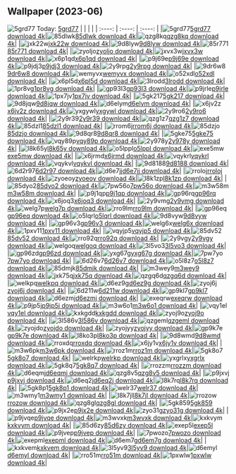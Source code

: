 ## Wallpaper (2023-06)
![5grd77](https://w.wallhaven.cc/full/5g/wallhaven-5grd77.jpg) Today: [5grd77](https://th.wallhaven.cc/small/5g/5grd77.jpg)
|      |      |      |
| :----: | :----: | :----: |
|![5grd77](https://th.wallhaven.cc/small/5g/5grd77.jpg)[5grd77 download 4k](https://wallhaven.cc/w/5grd77)|![85dlwk](https://th.wallhaven.cc/small/85/85dlwk.jpg)[85dlwk download 4k](https://wallhaven.cc/w/85dlwk)|![qzg8kq](https://th.wallhaven.cc/small/qz/qzg8kq.jpg)[qzg8kq download 4k](https://wallhaven.cc/w/qzg8kq)|
|![jxk22w](https://th.wallhaven.cc/small/jx/jxk22w.jpg)[jxk22w download 4k](https://wallhaven.cc/w/jxk22w)|![9d8lyw](https://th.wallhaven.cc/small/9d/9d8lyw.jpg)[9d8lyw download 4k](https://wallhaven.cc/w/9d8lyw)|![85r771](https://th.wallhaven.cc/small/85/85r771.jpg)[85r771 download 4k](https://wallhaven.cc/w/85r771)|
|![zyoljo](https://th.wallhaven.cc/small/zy/zyoljo.jpg)[zyoljo download 4k](https://wallhaven.cc/w/zyoljo)|![jxvx3w](https://th.wallhaven.cc/small/jx/jxvx3w.jpg)[jxvx3w download 4k](https://wallhaven.cc/w/jxvx3w)|![x6p1qd](https://th.wallhaven.cc/small/x6/x6p1qd.jpg)[x6p1qd download 4k](https://wallhaven.cc/w/x6p1qd)|
|![p9j69e](https://th.wallhaven.cc/small/p9/p9j69e.jpg)[p9j69e download 4k](https://wallhaven.cc/w/p9j69e)|![p9jdj3](https://th.wallhaven.cc/small/p9/p9jdj3.jpg)[p9jdj3 download 4k](https://wallhaven.cc/w/p9jdj3)|![2y9rpg](https://th.wallhaven.cc/small/2y/2y9rpg.jpg)[2y9rpg download 4k](https://wallhaven.cc/w/2y9rpg)|
|![9dr6w8](https://th.wallhaven.cc/small/9d/9dr6w8.jpg)[9dr6w8 download 4k](https://wallhaven.cc/w/9dr6w8)|![wemyvx](https://th.wallhaven.cc/small/we/wemyvx.jpg)[wemyvx download 4k](https://wallhaven.cc/w/wemyvx)|![o52xdl](https://th.wallhaven.cc/small/o5/o52xdl.jpg)[o52xdl download 4k](https://wallhaven.cc/w/o52xdl)|
|![x6pl5d](https://th.wallhaven.cc/small/x6/x6pl5d.jpg)[x6pl5d download 4k](https://wallhaven.cc/w/x6pl5d)|![3lrodd](https://th.wallhaven.cc/small/3l/3lrodd.jpg)[3lrodd download 4k](https://wallhaven.cc/w/3lrodd)|![1pr8vg](https://th.wallhaven.cc/small/1p/1pr8vg.jpg)[1pr8vg download 4k](https://wallhaven.cc/w/1pr8vg)|
|![gp93l3](https://th.wallhaven.cc/small/gp/gp93l3.jpg)[gp93l3 download 4k](https://wallhaven.cc/w/gp93l3)|![p9jrle](https://th.wallhaven.cc/small/p9/p9jrle.jpg)[p9jrle download 4k](https://wallhaven.cc/w/p9jrle)|![1px7jv](https://th.wallhaven.cc/small/1p/1px7jv.jpg)[1px7jv download 4k](https://wallhaven.cc/w/1px7jv)|
|![5gk217](https://th.wallhaven.cc/small/5g/5gk217.jpg)[5gk217 download 4k](https://wallhaven.cc/w/5gk217)|![9d8jqw](https://th.wallhaven.cc/small/9d/9d8jqw.jpg)[9d8jqw download 4k](https://wallhaven.cc/w/9d8jqw)|![d6elym](https://th.wallhaven.cc/small/d6/d6elym.jpg)[d6elym download 4k](https://wallhaven.cc/w/d6elym)|
|![x6jv2z](https://th.wallhaven.cc/small/x6/x6jv2z.jpg)[x6jv2z download 4k](https://wallhaven.cc/w/x6jv2z)|![yxgywl](https://th.wallhaven.cc/small/yx/yxgywl.jpg)[yxgywl download 4k](https://wallhaven.cc/w/yxgywl)|![2y9ro6](https://th.wallhaven.cc/small/2y/2y9ro6.jpg)[2y9ro6 download 4k](https://wallhaven.cc/w/2y9ro6)|
|![2y9r39](https://th.wallhaven.cc/small/2y/2y9r39.jpg)[2y9r39 download 4k](https://wallhaven.cc/w/2y9r39)|![qzg1z7](https://th.wallhaven.cc/small/qz/qzg1z7.jpg)[qzg1z7 download 4k](https://wallhaven.cc/w/qzg1z7)|![85dzl1](https://th.wallhaven.cc/small/85/85dzl1.jpg)[85dzl1 download 4k](https://wallhaven.cc/w/85dzl1)|
|![rrom6j](https://th.wallhaven.cc/small/rr/rrom6j.jpg)[rrom6j download 4k](https://wallhaven.cc/w/rrom6j)|![85dzjo](https://th.wallhaven.cc/small/85/85dzjo.jpg)[85dzjo download 4k](https://wallhaven.cc/w/85dzjo)|![9d8qr8](https://th.wallhaven.cc/small/9d/9d8qr8.jpg)[9d8qr8 download 4k](https://wallhaven.cc/w/9d8qr8)|
|![5gke75](https://th.wallhaven.cc/small/5g/5gke75.jpg)[5gke75 download 4k](https://wallhaven.cc/w/5gke75)|![vqy89p](https://th.wallhaven.cc/small/vq/vqy89p.jpg)[vqy89p download 4k](https://wallhaven.cc/w/vqy89p)|![2y978y](https://th.wallhaven.cc/small/2y/2y978y.jpg)[2y978y download 4k](https://wallhaven.cc/w/2y978y)|
|![l8k65y](https://th.wallhaven.cc/small/l8/l8k65y.jpg)[l8k65y download 4k](https://wallhaven.cc/w/l8k65y)|![o5lppl](https://th.wallhaven.cc/small/o5/o5lppl.jpg)[o5lppl download 4k](https://wallhaven.cc/w/o5lppl)|![exe5mw](https://th.wallhaven.cc/small/ex/exe5mw.jpg)[exe5mw download 4k](https://wallhaven.cc/w/exe5mw)|
|![x6jrmd](https://th.wallhaven.cc/small/x6/x6jrmd.jpg)[x6jrmd download 4k](https://wallhaven.cc/w/x6jrmd)|![vqykrl](https://th.wallhaven.cc/small/vq/vqykrl.jpg)[vqykrl download 4k](https://wallhaven.cc/w/vqykrl)|![vqykvl](https://th.wallhaven.cc/small/vq/vqykvl.jpg)[vqykvl download 4k](https://wallhaven.cc/w/vqykvl)|
|![9d8188](https://th.wallhaven.cc/small/9d/9d8188.jpg)[9d8188 download 4k](https://wallhaven.cc/w/9d8188)|![6d2r97](https://th.wallhaven.cc/small/6d/6d2r97.jpg)[6d2r97 download 4k](https://wallhaven.cc/w/6d2r97)|![d6e7jj](https://th.wallhaven.cc/small/d6/d6e7jj.jpg)[d6e7jj download 4k](https://wallhaven.cc/w/d6e7jj)|
|![rroloj](https://th.wallhaven.cc/small/rr/rroloj.jpg)[rroloj download 4k](https://wallhaven.cc/w/rroloj)|![zyoeoy](https://th.wallhaven.cc/small/zy/zyoeoy.jpg)[zyoeoy download 4k](https://wallhaven.cc/w/zyoeoy)|![l8k1zp](https://th.wallhaven.cc/small/l8/l8k1zp.jpg)[l8k1zp download 4k](https://wallhaven.cc/w/l8k1zp)|
|![85dyo2](https://th.wallhaven.cc/small/85/85dyo2.jpg)[85dyo2 download 4k](https://wallhaven.cc/w/85dyo2)|![7pw56o](https://th.wallhaven.cc/small/7p/7pw56o.jpg)[7pw56o download 4k](https://wallhaven.cc/w/7pw56o)|![m3w58m](https://th.wallhaven.cc/small/m3/m3w58m.jpg)[m3w58m download 4k](https://wallhaven.cc/w/m3w58m)|
|![p9j1qp](https://th.wallhaven.cc/small/p9/p9j1qp.jpg)[p9j1qp download 4k](https://wallhaven.cc/w/p9j1qp)|![gp96rq](https://th.wallhaven.cc/small/gp/gp96rq.jpg)[gp96rq download 4k](https://wallhaven.cc/w/gp96rq)|![x6joq3](https://th.wallhaven.cc/small/x6/x6joq3.jpg)[x6joq3 download 4k](https://wallhaven.cc/w/x6joq3)|
|![2y9vmg](https://th.wallhaven.cc/small/2y/2y9vmg.jpg)[2y9vmg download 4k](https://wallhaven.cc/w/2y9vmg)|![welg7p](https://th.wallhaven.cc/small/we/welg7p.jpg)[welg7p download 4k](https://wallhaven.cc/w/welg7p)|![rro9lm](https://th.wallhaven.cc/small/rr/rro9lm.jpg)[rro9lm download 4k](https://wallhaven.cc/w/rro9lm)|
|![gp96eq](https://th.wallhaven.cc/small/gp/gp96eq.jpg)[gp96eq download 4k](https://wallhaven.cc/w/gp96eq)|![o5lqrl](https://th.wallhaven.cc/small/o5/o5lqrl.jpg)[o5lqrl download 4k](https://wallhaven.cc/w/o5lqrl)|![9d8vyw](https://th.wallhaven.cc/small/9d/9d8vyw.jpg)[9d8vyw download 4k](https://wallhaven.cc/w/9d8vyw)|
|![gp96v3](https://th.wallhaven.cc/small/gp/gp96v3.jpg)[gp96v3 download 4k](https://wallhaven.cc/w/gp96v3)|![welg6x](https://th.wallhaven.cc/small/we/welg6x.jpg)[welg6x download 4k](https://wallhaven.cc/w/welg6x)|![1pxv11](https://th.wallhaven.cc/small/1p/1pxv11.jpg)[1pxv11 download 4k](https://wallhaven.cc/w/1pxv11)|
|![vqyjp5](https://th.wallhaven.cc/small/vq/vqyjp5.jpg)[vqyjp5 download 4k](https://wallhaven.cc/w/vqyjp5)|![85dv52](https://th.wallhaven.cc/small/85/85dv52.jpg)[85dv52 download 4k](https://wallhaven.cc/w/85dv52)|![rro92q](https://th.wallhaven.cc/small/rr/rro92q.jpg)[rro92q download 4k](https://wallhaven.cc/w/rro92q)|
|![2y9vgy](https://th.wallhaven.cc/small/2y/2y9vgy.jpg)[2y9vgy download 4k](https://wallhaven.cc/w/2y9vgy)|![welgoq](https://th.wallhaven.cc/small/we/welgoq.jpg)[welgoq download 4k](https://wallhaven.cc/w/welgoq)|![3l5vo3](https://th.wallhaven.cc/small/3l/3l5vo3.jpg)[3l5vo3 download 4k](https://wallhaven.cc/w/3l5vo3)|
|![gp96zd](https://th.wallhaven.cc/small/gp/gp96zd.jpg)[gp96zd download 4k](https://wallhaven.cc/w/gp96zd)|![yxg67g](https://th.wallhaven.cc/small/yx/yxg67g.jpg)[yxg67g download 4k](https://wallhaven.cc/w/yxg67g)|![7pw7yo](https://th.wallhaven.cc/small/7p/7pw7yo.jpg)[7pw7yo download 4k](https://wallhaven.cc/w/7pw7yo)|
|![6d26v7](https://th.wallhaven.cc/small/6d/6d26v7.jpg)[6d26v7 download 4k](https://wallhaven.cc/w/6d26v7)|![o5l8z7](https://th.wallhaven.cc/small/o5/o5l8z7.jpg)[o5l8z7 download 4k](https://wallhaven.cc/w/o5l8z7)|![85dmjk](https://th.wallhaven.cc/small/85/85dmjk.jpg)[85dmjk download 4k](https://wallhaven.cc/w/85dmjk)|
|![m3wey9](https://th.wallhaven.cc/small/m3/m3wey9.jpg)[m3wey9 download 4k](https://wallhaven.cc/w/m3wey9)|![jxk75q](https://th.wallhaven.cc/small/jx/jxk75q.jpg)[jxk75q download 4k](https://wallhaven.cc/w/jxk75q)|![qzgq6d](https://th.wallhaven.cc/small/qz/qzgq6d.jpg)[qzgq6d download 4k](https://wallhaven.cc/w/qzgq6d)|
|![welkpq](https://th.wallhaven.cc/small/we/welkpq.jpg)[welkpq download 4k](https://wallhaven.cc/w/welkpq)|![d6ez9g](https://th.wallhaven.cc/small/d6/d6ez9g.jpg)[d6ez9g download 4k](https://wallhaven.cc/w/d6ez9g)|![zyoj6j](https://th.wallhaven.cc/small/zy/zyoj6j.jpg)[zyoj6j download 4k](https://wallhaven.cc/w/zyoj6j)|
|![6d211w](https://th.wallhaven.cc/small/6d/6d211w.jpg)[6d211w download 4k](https://wallhaven.cc/w/6d211w)|![gp9kl7](https://th.wallhaven.cc/small/gp/gp9kl7.jpg)[gp9kl7 download 4k](https://wallhaven.cc/w/gp9kl7)|![d6ezmj](https://th.wallhaven.cc/small/d6/d6ezmj.jpg)[d6ezmj download 4k](https://wallhaven.cc/w/d6ezmj)|
|![exeqrw](https://th.wallhaven.cc/small/ex/exeqrw.jpg)[exeqrw download 4k](https://wallhaven.cc/w/exeqrw)|![p9jp5j](https://th.wallhaven.cc/small/p9/p9jp5j.jpg)[p9jp5j download 4k](https://wallhaven.cc/w/p9jp5j)|![m3w6o1](https://th.wallhaven.cc/small/m3/m3w6o1.jpg)[m3w6o1 download 4k](https://wallhaven.cc/w/m3w6o1)|
|![vqy1el](https://th.wallhaven.cc/small/vq/vqy1el.jpg)[vqy1el download 4k](https://wallhaven.cc/w/vqy1el)|![kxkgdd](https://th.wallhaven.cc/small/kx/kxkgdd.jpg)[kxkgdd download 4k](https://wallhaven.cc/w/kxkgdd)|![zyoj9o](https://th.wallhaven.cc/small/zy/zyoj9o.jpg)[zyoj9o download 4k](https://wallhaven.cc/w/zyoj9o)|
|![3l586v](https://th.wallhaven.cc/small/3l/3l586v.jpg)[3l586v download 4k](https://wallhaven.cc/w/3l586v)|![qzgeml](https://th.wallhaven.cc/small/qz/qzgeml.jpg)[qzgeml download 4k](https://wallhaven.cc/w/qzgeml)|![zyojdo](https://th.wallhaven.cc/small/zy/zyojdo.jpg)[zyojdo download 4k](https://wallhaven.cc/w/zyojdo)|
|![zyojyy](https://th.wallhaven.cc/small/zy/zyojyy.jpg)[zyojyy download 4k](https://wallhaven.cc/w/zyojyy)|![gp9k7e](https://th.wallhaven.cc/small/gp/gp9k7e.jpg)[gp9k7e download 4k](https://wallhaven.cc/w/gp9k7e)|![l8ko3p](https://th.wallhaven.cc/small/l8/l8ko3p.jpg)[l8ko3p download 4k](https://wallhaven.cc/w/l8ko3p)|
|![9d8wmd](https://th.wallhaven.cc/small/9d/9d8wmd.jpg)[9d8wmd download 4k](https://wallhaven.cc/w/9d8wmd)|![rroxdq](https://th.wallhaven.cc/small/rr/rroxdq.jpg)[rroxdq download 4k](https://wallhaven.cc/w/rroxdq)|![x6jy1v](https://th.wallhaven.cc/small/x6/x6jy1v.jpg)[x6jy1v download 4k](https://wallhaven.cc/w/x6jy1v)|
|![m3w6pk](https://th.wallhaven.cc/small/m3/m3w6pk.jpg)[m3w6pk download 4k](https://wallhaven.cc/w/m3w6pk)|![rroz1m](https://th.wallhaven.cc/small/rr/rroz1m.jpg)[rroz1m download 4k](https://wallhaven.cc/w/rroz1m)|![5gk8o7](https://th.wallhaven.cc/small/5g/5gk8o7.jpg)[5gk8o7 download 4k](https://wallhaven.cc/w/5gk8o7)|
|![welrkp](https://th.wallhaven.cc/small/we/welrkp.jpg)[welrkp download 4k](https://wallhaven.cc/w/welrkp)|![yxgrlx](https://th.wallhaven.cc/small/yx/yxgrlx.jpg)[yxgrlx download 4k](https://wallhaven.cc/w/yxgrlx)|![5gk8q7](https://th.wallhaven.cc/small/5g/5gk8q7.jpg)[5gk8q7 download 4k](https://wallhaven.cc/w/5gk8q7)|
|![rrozzm](https://th.wallhaven.cc/small/rr/rrozzm.jpg)[rrozzm download 4k](https://wallhaven.cc/w/rrozzm)|![d6eqmj](https://th.wallhaven.cc/small/d6/d6eqmj.jpg)[d6eqmj download 4k](https://wallhaven.cc/w/d6eqmj)|![qzg8v5](https://th.wallhaven.cc/small/qz/qzg8v5.jpg)[qzg8v5 download 4k](https://wallhaven.cc/w/qzg8v5)|
|![p9jxvj](https://th.wallhaven.cc/small/p9/p9jxvj.jpg)[p9jxvj download 4k](https://wallhaven.cc/w/p9jxvj)|![d6eq2j](https://th.wallhaven.cc/small/d6/d6eq2j.jpg)[d6eq2j download 4k](https://wallhaven.cc/w/d6eq2j)|![l8k7rq](https://th.wallhaven.cc/small/l8/l8k7rq.jpg)[l8k7rq download 4k](https://wallhaven.cc/w/l8k7rq)|
|![5gk8p1](https://th.wallhaven.cc/small/5g/5gk8p1.jpg)[5gk8p1 download 4k](https://wallhaven.cc/w/5gk8p1)|![welr37](https://th.wallhaven.cc/small/we/welr37.jpg)[welr37 download 4k](https://wallhaven.cc/w/welr37)|![m3wmy1](https://th.wallhaven.cc/small/m3/m3wmy1.jpg)[m3wmy1 download 4k](https://wallhaven.cc/w/m3wmy1)|
|![l8k7jl](https://th.wallhaven.cc/small/l8/l8k7jl.jpg)[l8k7jl download 4k](https://wallhaven.cc/w/l8k7jl)|![rrozow](https://th.wallhaven.cc/small/rr/rrozow.jpg)[rrozow download 4k](https://wallhaven.cc/w/rrozow)|![qzg8gl](https://th.wallhaven.cc/small/qz/qzg8gl.jpg)[qzg8gl download 4k](https://wallhaven.cc/w/qzg8gl)|
|![5gk859](https://th.wallhaven.cc/small/5g/5gk859.jpg)[5gk859 download 4k](https://wallhaven.cc/w/5gk859)|![p9jx2e](https://th.wallhaven.cc/small/p9/p9jx2e.jpg)[p9jx2e download 4k](https://wallhaven.cc/w/p9jx2e)|![zyo31g](https://th.wallhaven.cc/small/zy/zyo31g.jpg)[zyo31g download 4k](https://wallhaven.cc/w/zyo31g)|
|![p9jvqe](https://th.wallhaven.cc/small/p9/p9jvqe.jpg)[p9jvqe download 4k](https://wallhaven.cc/w/p9jvqe)|![m3wvxk](https://th.wallhaven.cc/small/m3/m3wvxk.jpg)[m3wvxk download 4k](https://wallhaven.cc/w/m3wvxk)|![kxkvym](https://th.wallhaven.cc/small/kx/kxkvym.jpg)[kxkvym download 4k](https://wallhaven.cc/w/kxkvym)|
|![85d6zy](https://th.wallhaven.cc/small/85/85d6zy.jpg)[85d6zy download 4k](https://wallhaven.cc/w/85d6zy)|![exep5l](https://th.wallhaven.cc/small/ex/exep5l.jpg)[exep5l download 4k](https://wallhaven.cc/w/exep5l)|![p9jvep](https://th.wallhaven.cc/small/p9/p9jvep.jpg)[p9jvep download 4k](https://wallhaven.cc/w/p9jvep)|
|![7pwozo](https://th.wallhaven.cc/small/7p/7pwozo.jpg)[7pwozo download 4k](https://wallhaven.cc/w/7pwozo)|![exepml](https://th.wallhaven.cc/small/ex/exepml.jpg)[exepml download 4k](https://wallhaven.cc/w/exepml)|![d6em7g](https://th.wallhaven.cc/small/d6/d6em7g.jpg)[d6em7g download 4k](https://wallhaven.cc/w/d6em7g)|
|![kxkvem](https://th.wallhaven.cc/small/kx/kxkvem.jpg)[kxkvem download 4k](https://wallhaven.cc/w/kxkvem)|![3l5yv9](https://th.wallhaven.cc/small/3l/3l5yv9.jpg)[3l5yv9 download 4k](https://wallhaven.cc/w/3l5yv9)|![d6emyl](https://th.wallhaven.cc/small/d6/d6emyl.jpg)[d6emyl download 4k](https://wallhaven.cc/w/d6emyl)|
|![rro51m](https://th.wallhaven.cc/small/rr/rro51m.jpg)[rro51m download 4k](https://wallhaven.cc/w/rro51m)|![1pxwlw](https://th.wallhaven.cc/small/1p/1pxwlw.jpg)[1pxwlw download 4k](https://wallhaven.cc/w/1pxwlw)|